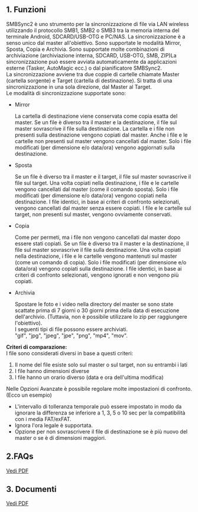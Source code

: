 ## 1. Funzioni

SMBSync2 è uno strumento per la sincronizzazione di file via LAN wireless utilizzando il protocollo SMB1, SMB2 o SMB3 tra la memoria interna del terminale Android, SDCARD/USB-OTG e PC/NAS. La sincronizzazione è a senso unico dal master all'obiettivo. Sono supportate le modalità Mirror, Sposta, Copia e Archivia. Sono supportate molte combinazioni di archiviazione (archiviazione interna, SDCARD, USB-OTG, SMB, ZIP)La sincronizzazione può essere avviata automaticamente da applicazioni esterne (Tasker, AutoMagic ecc.) o dal pianificatore SMBSync2.   
La sincronizzazione avviene tra due coppie di cartelle chiamate Master (cartella sorgente) e Target (cartella di destinazione). Si tratta di una sincronizzazione in una sola direzione, dal Master al Target.  
Le modalità di sincronizzazione supportate sono:

- Mirror

  La cartella di destinazione viene conservata come copia esatta del master. Se un file è diverso tra il master e la destinazione, il file sul master sovrascrive il file sulla destinazione. La cartella e i file non presenti sulla destinazione vengono copiati dal master. Anche i file e le cartelle non presenti sul master vengono cancellati dal master. Solo i file modificati (per dimensione e/o data/ora) vengono aggiornati sulla destinazione.

- Sposta

  Se un file è diverso tra il master e il target, il file sul master sovrascrive il file sul target. Una volta copiati nella destinazione, i file e le cartelle vengono cancellati dal master (come il comando sposta).
  Solo i file modificati (per dimensione e/o data/ora) vengono copiati nella destinazione. I file identici, in base ai criteri di confronto selezionati, vengono cancellati dal master senza essere copiati. I file e le cartelle sul target, non presenti sul master, vengono ovviamente conservati.

- Copia

  Come per permeti, ma i file non vengono cancellati dal master dopo essere stati copiati.
  Se un file è diverso tra il master e la destinazione, il file sul master sovrascrive il file sulla destinazione. Una volta copiati nella destinazione, i file e le cartelle vengono mantenuti sul master (come un comando di copia).
  Solo i file modificati (per dimensione e/o data/ora) vengono copiati sulla destinazione. I file identici, in base ai criteri di confronto selezionati, vengono ignorati e non vengono più copiati.

- Archivia

  Spostare le foto e i video nella directory del master se sono state scattate prima di 7 giorni o 30 giorni prima della data di esecuzione dell'archivio. (Tuttavia, non è possibile utilizzare lo zip per raggiungere l'obiettivo).  
I seguenti tipi di file possono essere archiviati.  
"gif", "jpg", "jpeg", "jpe", "png", "mp4", "mov".  

**Criteri di comparazione:**   
I file sono considerati diversi in base a questi criteri:

1. Il nome del file esiste solo sul master o sul target, non su entrambi i lati
2. I file hanno dimensioni diverse
3. I file hanno un orario diverso (data e ora dell'ultima modifica)   

Nelle Opzioni Avanzate è possibile regolare molte impostazioni di confronto. (Ecco un esempio)
- L'intervallo di tolleranza temporale può essere impostato in modo da ignorare la differenza se inferiore a 1, 3, 5 o 10 sec per la compatibilità con i media FAT/exFAT. 
- Ignora l'ora legale è supportata. 
- Opzione per non sovrascrivere il file di destinazione se è più nuovo del master o se è di dimensioni maggiori.

## 2.FAQs
[Vedi PDF](https://drive.google.com/file/d/1a8CTRu9xoCD74Qn0YZxzry-LHxQ8j7dE/view?usp=sharing)

## 3. Documenti

[Vedi PDF](https://drive.google.com/file/d/0B77t0XpnNT7OYzZ0U01rR0VRMlk/view?usp=sharing)
